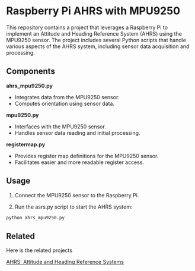 # Raspberry Pi AHRS with MPU9250

This repository contains a project that leverages a Raspberry Pi to implement an Attitude and Heading Reference System (AHRS) using the MPU9250 sensor. The project includes several Python scripts that handle various aspects of the AHRS system, including sensor data acquisition and processing.
## Components
**ahrs_mpu9250.py**
- Integrates data from the MPU9250 sensor.
- Computes orientation using sensor data.

**mpu9250.py**
- Interfaces with the MPU9250 sensor. 
- Handles sensor data reading and initial processing.

**registermap.py**
- Provides register map definitions for the MPU9250 sensor.
- Facilitates easier and more readable register access.
## Usage
1. Connect the MPU9250 sensor to the Raspberry Pi.

2. Run the asrs.py script to start the AHRS system:
```bash
python ahrs_mpu9250.py
```


## Related

Here is the related projects

[AHRS: Attitude and Heading Reference Systems](https://ahrs.readthedocs.io/)